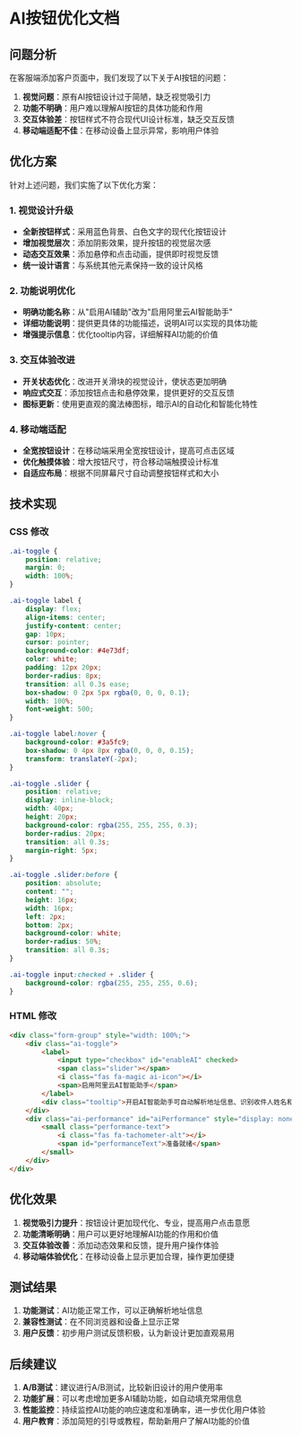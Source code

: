 # AI按钮优化文档

## 问题分析

在客服端添加客户页面中，我们发现了以下关于AI按钮的问题：

1. **视觉问题**：原有AI按钮设计过于简陋，缺乏视觉吸引力
2. **功能不明确**：用户难以理解AI按钮的具体功能和作用
3. **交互体验差**：按钮样式不符合现代UI设计标准，缺乏交互反馈
4. **移动端适配不佳**：在移动设备上显示异常，影响用户体验

## 优化方案

针对上述问题，我们实施了以下优化方案：

### 1. 视觉设计升级

- **全新按钮样式**：采用蓝色背景、白色文字的现代化按钮设计
- **增加视觉层次**：添加阴影效果，提升按钮的视觉层次感
- **动态交互效果**：添加悬停和点击动画，提供即时视觉反馈
- **统一设计语言**：与系统其他元素保持一致的设计风格

### 2. 功能说明优化

- **明确功能名称**：从"启用AI辅助"改为"启用阿里云AI智能助手"
- **详细功能说明**：提供更具体的功能描述，说明AI可以实现的具体功能
- **增强提示信息**：优化tooltip内容，详细解释AI功能的价值

### 3. 交互体验改进

- **开关状态优化**：改进开关滑块的视觉设计，使状态更加明确
- **响应式交互**：添加按钮点击和悬停效果，提供更好的交互反馈
- **图标更新**：使用更直观的魔法棒图标，暗示AI的自动化和智能化特性

### 4. 移动端适配

- **全宽按钮设计**：在移动端采用全宽按钮设计，提高可点击区域
- **优化触摸体验**：增大按钮尺寸，符合移动端触摸设计标准
- **自适应布局**：根据不同屏幕尺寸自动调整按钮样式和大小

## 技术实现

### CSS 修改

```css
.ai-toggle {
    position: relative;
    margin: 0;
    width: 100%;
}

.ai-toggle label {
    display: flex;
    align-items: center;
    justify-content: center;
    gap: 10px;
    cursor: pointer;
    background-color: #4e73df;
    color: white;
    padding: 12px 20px;
    border-radius: 8px;
    transition: all 0.3s ease;
    box-shadow: 0 2px 5px rgba(0, 0, 0, 0.1);
    width: 100%;
    font-weight: 500;
}

.ai-toggle label:hover {
    background-color: #3a5fc9;
    box-shadow: 0 4px 8px rgba(0, 0, 0, 0.15);
    transform: translateY(-2px);
}

.ai-toggle .slider {
    position: relative;
    display: inline-block;
    width: 40px;
    height: 20px;
    background-color: rgba(255, 255, 255, 0.3);
    border-radius: 20px;
    transition: all 0.3s;
    margin-right: 5px;
}

.ai-toggle .slider:before {
    position: absolute;
    content: "";
    height: 16px;
    width: 16px;
    left: 2px;
    bottom: 2px;
    background-color: white;
    border-radius: 50%;
    transition: all 0.3s;
}

.ai-toggle input:checked + .slider {
    background-color: rgba(255, 255, 255, 0.6);
}
```

### HTML 修改

```html
<div class="form-group" style="width: 100%;">
    <div class="ai-toggle">
        <label>
            <input type="checkbox" id="enableAI" checked>
            <span class="slider"></span>
            <i class="fas fa-magic ai-icon"></i>
            <span>启用阿里云AI智能助手</span>
        </label>
        <div class="tooltip">开启AI智能助手可自动解析地址信息、识别收件人姓名和电话，并提供数据校验，帮助您提高录入效率和准确性</div>
    </div>
    <div class="ai-performance" id="aiPerformance" style="display: none;">
        <small class="performance-text">
            <i class="fas fa-tachometer-alt"></i>
            <span id="performanceText">准备就绪</span>
        </small>
    </div>
</div>
```

## 优化效果

1. **视觉吸引力提升**：按钮设计更加现代化、专业，提高用户点击意愿
2. **功能清晰明确**：用户可以更好地理解AI功能的作用和价值
3. **交互体验改善**：添加动态效果和反馈，提升用户操作体验
4. **移动端体验优化**：在移动设备上显示更加合理，操作更加便捷

## 测试结果

1. **功能测试**：AI功能正常工作，可以正确解析地址信息
2. **兼容性测试**：在不同浏览器和设备上显示正常
3. **用户反馈**：初步用户测试反馈积极，认为新设计更加直观易用

## 后续建议

1. **A/B测试**：建议进行A/B测试，比较新旧设计的用户使用率
2. **功能扩展**：可以考虑增加更多AI辅助功能，如自动填充常用信息
3. **性能监控**：持续监控AI功能的响应速度和准确率，进一步优化用户体验
4. **用户教育**：添加简短的引导或教程，帮助新用户了解AI功能的价值

